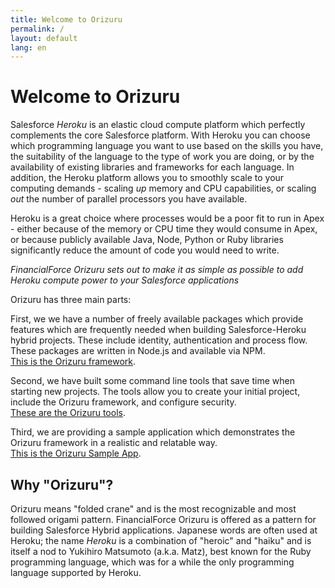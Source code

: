 ```yaml
---
title: Welcome to Orizuru
permalink: /
layout: default
lang: en
---
```


# Welcome to Orizuru

Salesforce *Heroku* is an elastic cloud compute platform which perfectly complements the core Salesforce platform. With Heroku you can choose which programming language you want to use based on the skills you have, the suitability of the language to the type of work you are doing, or by the availability of existing libraries and frameworks for each language. In addition, the Heroku platform allows you to smoothly scale to your computing demands - scaling *up* memory and CPU capabilities, or scaling *out* the number of parallel processors you have available.

Heroku is a great choice where processes would be a poor fit to run in Apex - either because of the memory or CPU time they would consume in Apex, or because publicly available Java, Node, Python or Ruby libraries significantly reduce the amount of code you would need to write.

*FinancialForce Orizuru sets out to make it as simple as possible to add Heroku compute power to your Salesforce applications*

Orizuru has three main parts:

First, we we have a number of freely available packages which provide features which are frequently needed when building Salesforce-Heroku hybrid projects. These include identity, authentication and process flow. These packages are written in Node.js and available via NPM.  
[This is the Orizuru framework](../framework/).

Second, we have built some command line tools that save time when starting new projects. The tools allow you to create your initial project, include the Orizuru framework, and configure security.  
[These are the Orizuru tools](../tools/).

Third, we are providing a sample application which demonstrates the Orizuru framework in a realistic and relatable way.  
[This is the Orizuru Sample App](../sample/).

## Why "Orizuru"?
Orizuru means "folded crane" and is the most recognizable and most followed origami pattern. FinancialForce Orizuru is offered as a pattern for building Salesforce Hybrid applications. Japanese words are often used at Heroku; the name *Heroku* is a combination of "heroic" and "haiku" and is itself a nod to Yukihiro Matsumoto (a.k.a. Matz), best known for the Ruby programming language, which was for a while the only programming language supported by Heroku.